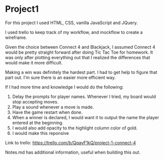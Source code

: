 # Project1

For this project I used HTML, CSS, vanilla JavaScript and JQuery.

I used trello to keep track of my workflow, and mockflow to create a wireframe.

Given the choice between Connect 4 and Blackjack, I assumed Connect 4 would be pretty straight forward after doing Tic Tac Toe for homework. It was only after plotting everything out that I realized the differences that would make it more difficult.

Making a win was definitely the hardest part. I had to get help to figure that part out. I'm sure there is an easier more efficient way.

If I had more time and knowledge I would do the following:
1. Delay the prompts for player names. Whenever I tried, my board would stop accepting moves.
2. Play a sound whenever a move is made.
3. Have the game restart when done.
4. When a winner is declared, I would want it to output the name the player entered at the beginning.
5. I would also add opacity to the highlight column color of gold.
6. I would make this reponsive

Link to trello: https://trello.com/b/QqayF1kQ/project-1-connect-4

Notes.md has additional information, useful when building this out.

